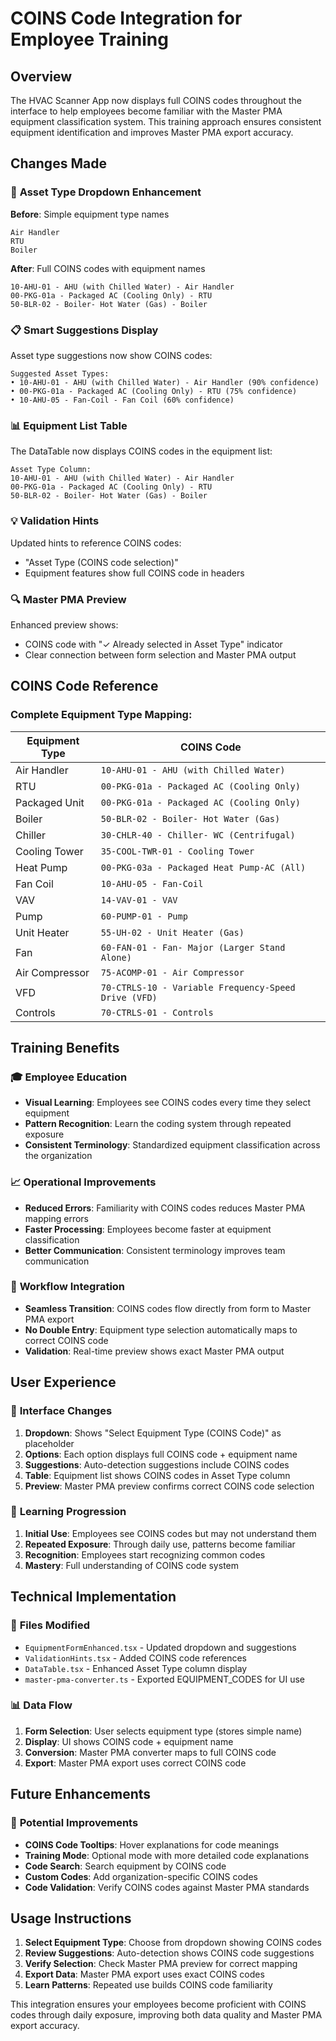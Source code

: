 # COINS Code Integration for Employee Training

## Overview
The HVAC Scanner App now displays full COINS codes throughout the interface to help employees become familiar with the Master PMA equipment classification system. This training approach ensures consistent equipment identification and improves Master PMA export accuracy.

## Changes Made

### 🎯 **Asset Type Dropdown Enhancement**
**Before**: Simple equipment type names
```
Air Handler
RTU
Boiler
```

**After**: Full COINS codes with equipment names
```
10-AHU-01 - AHU (with Chilled Water) - Air Handler
00-PKG-01a - Packaged AC (Cooling Only) - RTU
50-BLR-02 - Boiler- Hot Water (Gas) - Boiler
```

### 📋 **Smart Suggestions Display**
Asset type suggestions now show COINS codes:
```
Suggested Asset Types:
• 10-AHU-01 - AHU (with Chilled Water) - Air Handler (90% confidence)
• 00-PKG-01a - Packaged AC (Cooling Only) - RTU (75% confidence)
• 10-AHU-05 - Fan-Coil - Fan Coil (60% confidence)
```

### 📊 **Equipment List Table**
The DataTable now displays COINS codes in the equipment list:
```
Asset Type Column:
10-AHU-01 - AHU (with Chilled Water) - Air Handler
00-PKG-01a - Packaged AC (Cooling Only) - RTU
50-BLR-02 - Boiler- Hot Water (Gas) - Boiler
```

### 💡 **Validation Hints**
Updated hints to reference COINS codes:
- "Asset Type (COINS code selection)"
- Equipment features show full COINS code in headers

### 🔍 **Master PMA Preview**
Enhanced preview shows:
- COINS code with "✓ Already selected in Asset Type" indicator
- Clear connection between form selection and Master PMA output

## COINS Code Reference

### Complete Equipment Type Mapping:
| Equipment Type | COINS Code |
|----------------|------------|
| Air Handler | `10-AHU-01 - AHU (with Chilled Water)` |
| RTU | `00-PKG-01a - Packaged AC (Cooling Only)` |
| Packaged Unit | `00-PKG-01a - Packaged AC (Cooling Only)` |
| Boiler | `50-BLR-02 - Boiler- Hot Water (Gas)` |
| Chiller | `30-CHLR-40 - Chiller- WC (Centrifugal)` |
| Cooling Tower | `35-COOL-TWR-01 - Cooling Tower` |
| Heat Pump | `00-PKG-03a - Packaged Heat Pump-AC (All)` |
| Fan Coil | `10-AHU-05 - Fan-Coil` |
| VAV | `14-VAV-01 - VAV` |
| Pump | `60-PUMP-01 - Pump` |
| Unit Heater | `55-UH-02 - Unit Heater (Gas)` |
| Fan | `60-FAN-01 - Fan- Major (Larger Stand Alone)` |
| Air Compressor | `75-ACOMP-01 - Air Compressor` |
| VFD | `70-CTRLS-10 - Variable Frequency-Speed Drive (VFD)` |
| Controls | `70-CTRLS-01 - Controls` |

## Training Benefits

### 🎓 **Employee Education**
- **Visual Learning**: Employees see COINS codes every time they select equipment
- **Pattern Recognition**: Learn the coding system through repeated exposure
- **Consistent Terminology**: Standardized equipment classification across the organization

### 📈 **Operational Improvements**
- **Reduced Errors**: Familiarity with COINS codes reduces Master PMA mapping errors
- **Faster Processing**: Employees become faster at equipment classification
- **Better Communication**: Consistent terminology improves team communication

### 🔄 **Workflow Integration**
- **Seamless Transition**: COINS codes flow directly from form to Master PMA export
- **No Double Entry**: Equipment type selection automatically maps to correct COINS code
- **Validation**: Real-time preview shows exact Master PMA output

## User Experience

### 📱 **Interface Changes**
1. **Dropdown**: Shows "Select Equipment Type (COINS Code)" as placeholder
2. **Options**: Each option displays full COINS code + equipment name
3. **Suggestions**: Auto-detection suggestions include COINS codes
4. **Table**: Equipment list shows COINS codes in Asset Type column
5. **Preview**: Master PMA preview confirms correct COINS code selection

### 🎯 **Learning Progression**
1. **Initial Use**: Employees see COINS codes but may not understand them
2. **Repeated Exposure**: Through daily use, patterns become familiar
3. **Recognition**: Employees start recognizing common codes
4. **Mastery**: Full understanding of COINS code system

## Technical Implementation

### 🔧 **Files Modified**
- `EquipmentFormEnhanced.tsx` - Updated dropdown and suggestions
- `ValidationHints.tsx` - Added COINS code references
- `DataTable.tsx` - Enhanced Asset Type column display
- `master-pma-converter.ts` - Exported EQUIPMENT_CODES for UI use

### 📊 **Data Flow**
1. **Form Selection**: User selects equipment type (stores simple name)
2. **Display**: UI shows COINS code + equipment name
3. **Conversion**: Master PMA converter maps to full COINS code
4. **Export**: Master PMA export uses correct COINS code

## Future Enhancements

### 🔮 **Potential Improvements**
- **COINS Code Tooltips**: Hover explanations for code meanings
- **Training Mode**: Optional mode with more detailed code explanations
- **Code Search**: Search equipment by COINS code
- **Custom Codes**: Add organization-specific COINS codes
- **Code Validation**: Verify COINS codes against Master PMA standards

## Usage Instructions

1. **Select Equipment Type**: Choose from dropdown showing COINS codes
2. **Review Suggestions**: Auto-detection shows COINS code suggestions
3. **Verify Selection**: Check Master PMA preview for correct mapping
4. **Export Data**: Master PMA export uses exact COINS codes
5. **Learn Patterns**: Repeated use builds COINS code familiarity

This integration ensures your employees become proficient with COINS codes through daily exposure, improving both data quality and Master PMA export accuracy.
